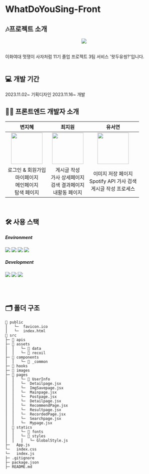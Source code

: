 # WhatDoYouSing-Front


## 🎶프로젝트 소개
<p align="center">
 <img src="https://github.com/WhatDoYouSing/WhatDoYouSing-Front/assets/55123397/7c19327e-abf0-4976-8264-54de0aa435cc"/>
</p>
<br/>
이화여대 멋쟁이 사자처럼 11기 졸업 프로젝트 3팀 서비스 '왓두유씽?'입니다.
<br/><br/>


## 💻 개발 기간
2023.11.02~ 기획디자인
2023.11.16~ 개발 
<br/>

## 🧙‍♂️ 프론트엔드 개발자 소개
 |변지혜|최지원|유서연|
 |:------:|:------:|:------:|
|<img src="https://github.com/mod-siw/11th-CloneCoding-Front/assets/127821462/6dc314ca-65ca-48ac-aebe-894e44ffe48c" width="100" height="100"/>|<img src= "https://github.com/JiwonChoi0805/Ewha-Market/assets/126451052/d4c2cfd3-40ac-45b6-bffd-e295eb429451" width="100" height="100"/>|<img src= "https://avatars.githubusercontent.com/youtheyeon" width="100" height="100"/>|
|로그인 & 회원가입 <br /> 마이페이지 <br /> 메인페이지 <br/> 탐색 페이지|게시글 작성 <br /> 가사 상세페이지 <br /> 검색 결과페이지 <br/> 내활동 페이지|이미지 저장 페이지 <br /> Spotify⁠ API 가사 검색 <br /> 게시글 작성 프로세스|
<br/>

## 🛠️ 사용 스택
  ##### Environment
  <img src="https://img.shields.io/badge/visualstudiocode-007ACC?style=for-the-badge&logo=git&logoColor=white"> <img src="https://img.shields.io/badge/github-181717?style=for-the-badge&logo=github&logoColor=white"> <img src="https://img.shields.io/badge/git-F05032?style=for-the-badge&logo=git&logoColor=white"> <img src="https://img.shields.io/badge/figma-F24E1E?style=for-the-badge&logo=figma&logoColor=white">
 ##### Development 
<img src="https://img.shields.io/badge/React-61DAFB?style=flat-square&logo=React&logoColor=white"> <img src="https://img.shields.io/badge/Recoil-3578E5?style=flat-square&logo=Recoil&logoColor=white"> <img src="https://img.shields.io/badge/styled_components-DB7093?style=flat-square&logo=styled-components&logoColor=white">
<br/>
<br/>
<br/>
<br/>

## 🗂️ 폴더 구조
```
📂 public
⎪   └─  favicon.ico
⎪   └─  index.html
📂 src
├─ 📂 apis
├─ 📂 assets
⎪  ⎪   └─ 📂 data
⎪  ⎪   └─ 📂 recoil     
├─ 📂 components
⎪  ⎪   └─ 📂 _common                    
├─ 📂 hooks
├─ 📂 images
├─ 📂 pages
⎪  ⎪   └─ 📂 UserInfo
⎪  ⎪   └─  Detailpage.jsx
⎪  ⎪   └─  ImgSavepage.jsx
⎪  ⎪   └─  Mainpage.jsx
⎪  ⎪   └─  Postpage.jsx
⎪  ⎪   └─  Detailpage.jsx
⎪  ⎪   └─  RecommendPage.jsx
⎪  ⎪   └─  Resultpage.jsx
⎪  ⎪   └─  RecordedPage.jsx 
⎪  ⎪   └─  Searchpage.jsx
⎪  ⎪   └─  Mypage.jsx       
⎪  📂 statics 
⎪  ⎪   └─ 📂 fonts
⎪  ⎪   └─ 📂 styles          
⎪  ⎪   ⎪   └─ GlobalStyle.js
├─   App.js
└─   index.css                
└─   index.js
├─ .gitignore
├─ package.json
├─ README.md
```
<br/>
